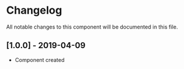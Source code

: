 # Changelog
All notable changes to this component will be documented in this file.

## [1.0.0] - 2019-04-09
- Component created
